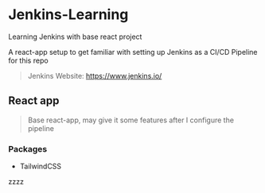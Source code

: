 # Jenkins-Learning

Learning Jenkins with base react project

A react-app setup to get familiar with setting up Jenkins as a CI/CD Pipeline for this repo
> Jenkins Website: <https://www.jenkins.io/>

## React app

> Base react-app, may give it some features after I configure the pipeline

### Packages

- TailwindCSS

zzzz